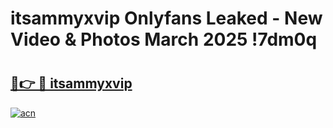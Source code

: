 # itsammyxvip Onlyfans Leaked - New Video & Photos March 2025 !7dm0q

# <h2><a href="https://27g9j9.iuczelnia.edu.pl?title=itsammyxvip&ref=7dm0q">🔗👉 🔴 itsammyxvip</a></h2>

[![acn](https://github.com/user-attachments/assets/0f9c940e-d8b0-45ae-aac7-cd30a18b3e1c)](https://27g9j9.iuczelnia.edu.pl?title=itsammyxvip&ref=7dm0q)

